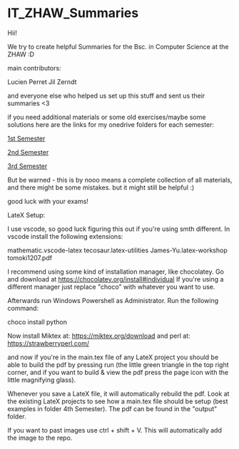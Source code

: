 # IT_ZHAW_Summaries

Hii!

We try to create helpful Summaries for the Bsc. in Computer Science at the ZHAW :D

main contributors:

Lucien Perret
Jil Zerndt

and everyone else who helped us set up this stuff and sent us their summaries <3

if you need additional materials or some old exercises/maybe some solutions here are the links for my onedrive folders for each semester:

[1st Semester](https://1drv.ms/f/c/afd97e7ad59da4bd/Er2kndV6ftkggK_G1wAAAAABtHiyXso7GRCRnor1hlx3bw?e=LNWanR)

[2nd Semester](https://1drv.ms/f/c/afd97e7ad59da4bd/Er2kndV6ftkggK9g_QAAAAABhQZ4Hnc_Q_qu4_9HnKrlow?e=9U21ve)

[3rd Semester](https://1drv.ms/f/c/afd97e7ad59da4bd/Er2kndV6ftkggK_J7gEAAAABFcn92fR31BmX3umK7N49pQ?e=SZ9S1s)

But be warned - this is by nooo means a complete collection of all materials, and there might be some mistakes. but it might still be helpful :)

good luck with your exams!

LateX Setup:

I use vscode, so good luck figuring this out if you're using smth different. In vscode install the following extensions:

mathematic.vscode-latex
tecosaur.latex-utilities
James-Yu.latex-workshop
tomoki1207.pdf

I recommend using some kind of installation manager, like chocolatey. Go and download at https://chocolatey.org/install#individual
If you're using a different manager just replace "choco" with whatever you want to use.

Afterwards run Windows Powershell as Administrator. Run the following command:

choco install python 

Now install Miktex at: https://miktex.org/download 
and perl at: https://strawberryperl.com/

and now if you're in the main.tex file of any LateX project you should be able to build the pdf by pressing run (the little green triangle in the top right corner, and if you want to build & view the pdf press the page icon with the little magnifying glass).

Whenever you save a LateX file, it will automatically rebuild the pdf. Look at the existing LateX projects to see how a main.tex file should be setup (best examples in folder 4th Semester). The pdf can be found in the "output" folder.

If you want to past images use ctrl + shift + V. This will automatically add the image to the repo.

